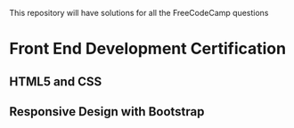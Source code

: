 This repository will have solutions for all the FreeCodeCamp questions

# Front End Development Certification

## HTML5 and CSS

## Responsive Design with Bootstrap


